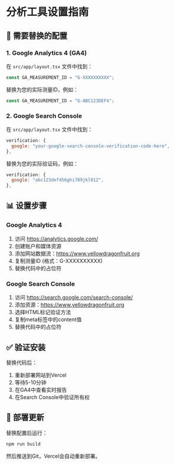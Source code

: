# 分析工具设置指南

## 🎯 需要替换的配置

### 1. Google Analytics 4 (GA4)
在 `src/app/layout.tsx` 文件中找到：
```javascript
const GA_MEASUREMENT_ID = "G-XXXXXXXXXX";
```

替换为您的实际测量ID，例如：
```javascript
const GA_MEASUREMENT_ID = "G-ABC123DEF4";
```

### 2. Google Search Console
在 `src/app/layout.tsx` 文件中找到：
```javascript
verification: {
  google: "your-google-search-console-verification-code-here",
},
```

替换为您的实际验证码，例如：
```javascript
verification: {
  google: "abc123def456ghi789jkl012",
},
```

## 📊 设置步骤

### Google Analytics 4
1. 访问 https://analytics.google.com/
2. 创建账户和媒体资源
3. 添加网站数据流：https://www.yellowdragonfruit.org
4. 复制测量ID (格式：G-XXXXXXXXXX)
5. 替换代码中的占位符

### Google Search Console  
1. 访问 https://search.google.com/search-console/
2. 添加资源：https://www.yellowdragonfruit.org
3. 选择HTML标记验证方法
4. 复制meta标签中的content值
5. 替换代码中的占位符

## ✅ 验证安装

替换代码后：
1. 重新部署网站到Vercel
2. 等待5-10分钟
3. 在GA4中查看实时报告
4. 在Search Console中验证所有权

## 🚀 部署更新

替换配置后运行：
```bash
npm run build
```

然后推送到Git，Vercel会自动重新部署。 